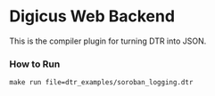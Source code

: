 # Digicus Web Backend

This is the compiler plugin for turning DTR into JSON.


### How to Run

```
make run file=dtr_examples/soroban_logging.dtr
```
